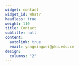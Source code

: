 ```yaml
---
widget: contact
widget_id: What?
headless: true
weight: 110
title: Contact
subtitle: null
content:
  autolink: true
  email: yangmingwei@pku.edu.cn
design:
  columns: "2"
---
```

